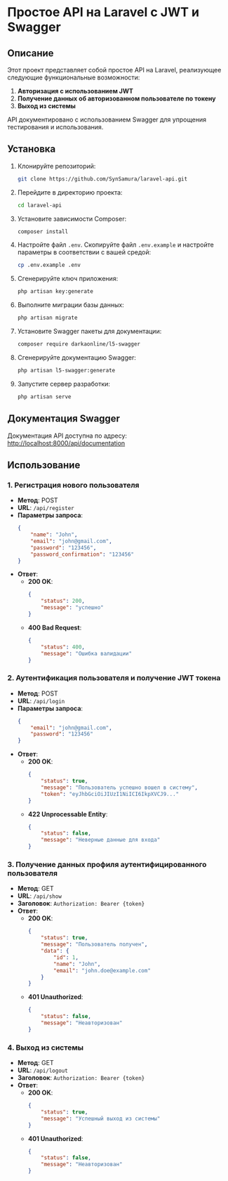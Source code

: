 # Простое API на Laravel с JWT и Swagger

## Описание

Этот проект представляет собой простое API на Laravel, реализующее следующие функциональные возможности:

1. **Авторизация с использованием JWT**
2. **Получение данных об авторизованном пользователе по токену**
3. **Выход из системы**

API документировано с использованием Swagger для упрощения тестирования и использования.

## Установка

1. Клонируйте репозиторий:

    ```bash
    git clone https://github.com/SynSamura/laravel-api.git
    ```

2. Перейдите в директорию проекта:

    ```bash
    cd laravel-api
    ```

3. Установите зависимости Composer:

    ```bash
    composer install
    ```

4. Настройте файл `.env`. Скопируйте файл `.env.example` и настройте параметры в соответствии с вашей средой:

    ```bash
    cp .env.example .env
    ```

5. Сгенерируйте ключ приложения:

    ```bash
    php artisan key:generate
    ```

6. Выполните миграции базы данных:

    ```bash
    php artisan migrate
    ```

7. Установите Swagger пакеты для документации:

    ```bash
    composer require darkaonline/l5-swagger
    ```

8. Сгенерируйте документацию Swagger:

    ```bash
    php artisan l5-swagger:generate
    ```

9. Запустите сервер разработки:

    ```bash
    php artisan serve
    ```
## Документация Swagger

Документация API доступна по адресу: [http://localhost:8000/api/documentation](http://localhost:8000/api/documentation)


## Использование

### 1. Регистрация нового пользователя

- **Метод**: POST
- **URL**: `/api/register`
- **Параметры запроса**:
    ```json
    {
        "name": "John",
        "email": "john@gmail.com",
        "password": "123456",
        "password_confirmation": "123456"
    }
    ```
- **Ответ**:
    - **200 OK**:
        ```json
        {
            "status": 200,
            "message": "успешно"
        }
        ```
    - **400 Bad Request**:
        ```json
        {
            "status": 400,
            "message": "Ошибка валидации"
        }
        ```

### 2. Аутентификация пользователя и получение JWT токена

- **Метод**: POST
- **URL**: `/api/login`
- **Параметры запроса**:
    ```json
    {
        "email": "john@gmail.com",
        "password": "123456"
    }
    ```
- **Ответ**:
    - **200 OK**:
        ```json
        {
            "status": true,
            "message": "Пользователь успешно вошел в систему",
            "token": "eyJhbGciOiJIUzI1NiICI6IkpXVCJ9..."
        }
        ```
    - **422 Unprocessable Entity**:
        ```json
        {
            "status": false,
            "message": "Неверные данные для входа"
        }
        ```

### 3. Получение данных профиля аутентифицированного пользователя

- **Метод**: GET
- **URL**: `/api/show`
- **Заголовок**: `Authorization: Bearer {token}`
- **Ответ**:
    - **200 OK**:
        ```json
        {
            "status": true,
            "message": "Пользователь получен",
            "data": {
                "id": 1,
                "name": "John",
                "email": "john.doe@example.com"
            }
        }
        ```
    - **401 Unauthorized**:
        ```json
        {
            "status": false,
            "message": "Неавторизован"
        }
        ```

### 4. Выход из системы

- **Метод**: GET
- **URL**: `/api/logout`
- **Заголовок**: `Authorization: Bearer {token}`
- **Ответ**:
    - **200 OK**:
        ```json
        {
            "status": true,
            "message": "Успешный выход из системы"
        }
        ```
    - **401 Unauthorized**:
        ```json
        {
            "status": false,
            "message": "Неавторизован"
        }
        ```
